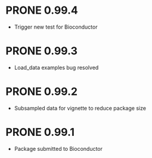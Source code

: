 # PRONE 0.99.4

* Trigger new test for Bioconductor

# PRONE 0.99.3

* Load_data examples bug resolved

# PRONE 0.99.2

* Subsampled data for vignette to reduce package size

# PRONE 0.99.1

* Package submitted to Bioconductor
